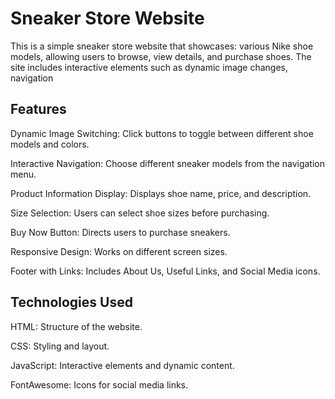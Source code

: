 # Sneaker Store Website

This is a simple sneaker store website that showcases:
various Nike shoe models, allowing users to browse, view details, and purchase shoes.
The site includes interactive elements such as dynamic image changes, navigation

## Features

Dynamic Image Switching: Click buttons to toggle between different shoe models and colors.

Interactive Navigation: Choose different sneaker models from the navigation menu.

Product Information Display: Displays shoe name, price, and description.

Size Selection: Users can select shoe sizes before purchasing.

Buy Now Button: Directs users to purchase sneakers.

Responsive Design: Works on different screen sizes.

Footer with Links: Includes About Us, Useful Links, and Social Media icons.

## Technologies Used

HTML: Structure of the website.

CSS: Styling and layout.

JavaScript: Interactive elements and dynamic content.

FontAwesome: Icons for social media links.
